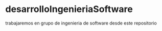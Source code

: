 # desarrolloIngenieriaSoftware
trabajaremos en grupo de ingenieria de software desde este repositorio  
